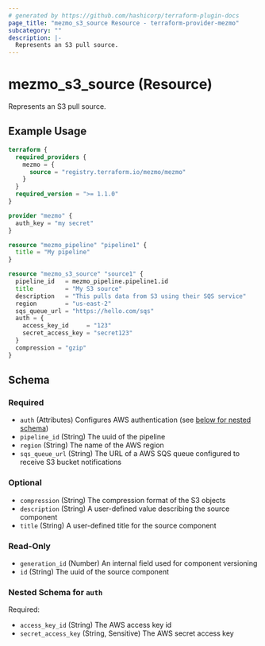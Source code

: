 ```yaml
---
# generated by https://github.com/hashicorp/terraform-plugin-docs
page_title: "mezmo_s3_source Resource - terraform-provider-mezmo"
subcategory: ""
description: |-
  Represents an S3 pull source.
---
```


# mezmo_s3_source (Resource)

Represents an S3 pull source.

## Example Usage

```terraform
terraform {
  required_providers {
    mezmo = {
      source = "registry.terraform.io/mezmo/mezmo"
    }
  }
  required_version = ">= 1.1.0"
}

provider "mezmo" {
  auth_key = "my secret"
}

resource "mezmo_pipeline" "pipeline1" {
  title = "My pipeline"
}

resource "mezmo_s3_source" "source1" {
  pipeline_id   = mezmo_pipeline.pipeline1.id
  title         = "My S3 source"
  description   = "This pulls data from S3 using their SQS service"
  region        = "us-east-2"
  sqs_queue_url = "https://hello.com/sqs"
  auth = {
    access_key_id     = "123"
    secret_access_key = "secret123"
  }
  compression = "gzip"
}
```

<!-- schema generated by tfplugindocs -->
## Schema

### Required

- `auth` (Attributes) Configures AWS authentication (see [below for nested schema](#nestedatt--auth))
- `pipeline_id` (String) The uuid of the pipeline
- `region` (String) The name of the AWS region
- `sqs_queue_url` (String) The URL of a AWS SQS queue configured to receive S3 bucket notifications

### Optional

- `compression` (String) The compression format of the S3 objects
- `description` (String) A user-defined value describing the source component
- `title` (String) A user-defined title for the source component

### Read-Only

- `generation_id` (Number) An internal field used for component versioning
- `id` (String) The uuid of the source component

<a id="nestedatt--auth"></a>
### Nested Schema for `auth`

Required:

- `access_key_id` (String) The AWS access key id
- `secret_access_key` (String, Sensitive) The AWS secret access key
